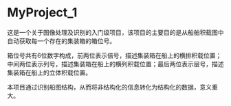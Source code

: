 # MyProject_1
这是一个关于图像处理及识别的入门级项目，该项目的主要目的是从船舶积载图中自动获取每一个存在的集装箱的箱位号。

箱位号共有6位数字构成，前两位表示倍号，描述集装箱在船上的横排积载位置；中间两位表示列号，描述集装箱在船上的横列积载位置；最后两位表示层号，描述集装箱在船上的立体积载位置。

本项目通过识别船图结构，从而将非结构化的信息转化为结构化的数据，意义重大。
